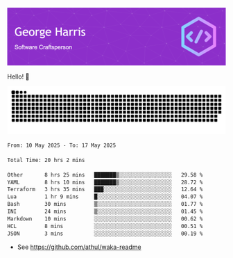 ![img](./assets/github-header.png)

Hello! :wave:

<div align="center">
  <img  src="https://raw.githubusercontent.com/1999AZZAR/1999AZZAR/readme/resources/grid-snake.svg" alt="snake" />
</div>

<!--START_SECTION:waka-->

```txt
From: 10 May 2025 - To: 17 May 2025

Total Time: 20 hrs 2 mins

Other       8 hrs 25 mins   ███████▒░░░░░░░░░░░░░░░░░   29.58 %
YAML        8 hrs 10 mins   ███████▒░░░░░░░░░░░░░░░░░   28.72 %
Terraform   3 hrs 35 mins   ███░░░░░░░░░░░░░░░░░░░░░░   12.64 %
Lua         1 hr 9 mins     █░░░░░░░░░░░░░░░░░░░░░░░░   04.07 %
Bash        30 mins         ▒░░░░░░░░░░░░░░░░░░░░░░░░   01.77 %
INI         24 mins         ▒░░░░░░░░░░░░░░░░░░░░░░░░   01.45 %
Markdown    10 mins         ░░░░░░░░░░░░░░░░░░░░░░░░░   00.62 %
HCL         8 mins          ░░░░░░░░░░░░░░░░░░░░░░░░░   00.51 %
JSON        3 mins          ░░░░░░░░░░░░░░░░░░░░░░░░░   00.19 %
```

<!--END_SECTION:waka-->

- See <https://github.com/athul/waka-readme>
